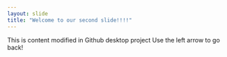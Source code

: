 ```yaml
---
layout: slide
title: "Welcome to our second slide!!!!"
---
```

This is content modified in Github desktop project
Use the left arrow to go back!